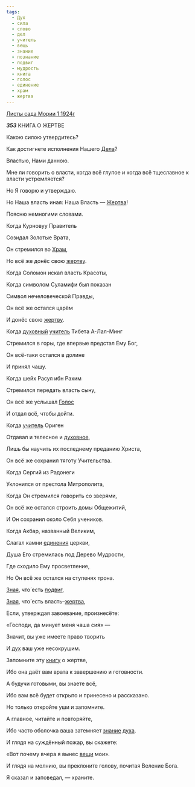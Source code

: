 ```yaml
---
tags:
  - Дух
  - сила
  - слово
  - дел
  - учитель
  - вещь
  - знание
  - познание
  - подвиг
  - мудрость
  - книга
  - голос
  - единение
  - храм
  - жертва
---
```


[Листы сада Мории 1 1924г](https://127.0.0.1:4002/agni/1924)

___353___
КНИГА О ЖЕРТВЕ   

Какою силою утвердитесь?   

Как достигнете исполнения Нашего [Дела](../../../tags/#дел)?   

Властью, Нами данною.   

Мне ли говорить о власти, когда всё глупое и когда всё тщеславное к власти устремляется?   

Но Я говорю и утверждаю.   

Но Наша власть иная: Наша Власть — [Жертва](../../../tags/#[жертва](../../../tags/#жертва))!   

Поясню немногими словами.   

Когда Курновуу Правитель   

Созидал Золотые Врата,   

Он стремился во [Храм](../../../tags/#храм),   

Но всё же донёс свою [жертву](../../../tags/#[жертва](../../../tags/#жертва)).   

Когда Соломон искал власть Красоты,   

Когда символом Суламифи был показан   

Символ нечеловеческой Правды,   

Он всё же остался царём   

И донёс свою [жертву](../../../tags/#[жертва](../../../tags/#жертва)).   

Когда [духовный](../../../tags/#Дух) [учитель](../../../tags/#учитель) Тибета А-Лал-Минг   

Стремился в горы, где впервые предстал Ему Бог,   

Он всё-таки остался в долине   

И принял чашу.   

Когда шейх Расул ибн Рахим   

Стремился передать власть сыну,   

Он всё же услышал [Голос](../../../tags/#голос)   

И отдал всё, чтобы дойти.   

Когда [учитель](../../../tags/#учитель) Ориген   

Отдавал и телесное и [духовное](../../../tags/#Дух),   

Лишь бы научить их последнему преданию Христа,   

Он всё же сохранил тяготу Учительства.   

Когда Сергий из Радонеги   

Уклонился от престола Митрополита,   

Когда Он стремился говорить со зверями,   

Он всё же остался строить домы Общежитий,   

И Он сохранил около Себя учеников.   

Когда Акбар, названный Великим,   

Слагал камни [единения](../../../tags/#единение) церкви,   

Душа Его стремилась под Дерево Мудрости,   

Где сходило Ему просветление,   

Но Он всё же остался на ступенях трона.   

[Зная](../../../tags/#познание), что́ есть [подвиг](../../../tags/#подвиг),   

[Зная](../../../tags/#познание), что́ есть власть–[жертва](../../../tags/#жертва),   

Если, утверждая завоевание, произнесёте:   

«Господи, да минует меня чаша сия» —    

Значит, вы уже имеете право творить   

И [дух](../../../tags/#Дух) ваш уже несокрушим.   

Запомните эту [книгу](../../../tags/#книга) о жертве,   

Ибо она даёт вам врата к завершению и готовности.   

А будучи готовыми, вы знаете всё,   

Ибо вам всё будет открыто и принесено и рассказано.   

Но только откройте уши и запомните.   

А главное, читайте и повторяйте,   

Ибо часто оболочка ваша затемняет [знание](../../../tags/#знание) [духа](../../../tags/#Дух).   

И глядя на суждённый пожар, вы скажете:   

«Вот почему вчера я вынес [вещи](../../../tags/#вещь) мои».   

И глядя на молнию, вы преклоните голову, почитая Веление Бога.   

Я сказал и заповедал, — храните.   


